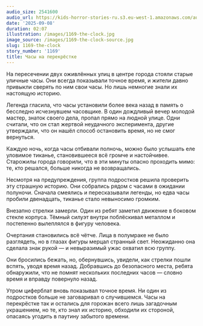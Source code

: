 ```yaml
---
audio_size: 2541600
audio_url: https://kids-horror-stories-ru.s3.eu-west-1.amazonaws.com/audio/1169-the-clock.mp3
date: '2025-09-08'
duration: 02:07
illustration: /images/1169-the-clock.jpg
image_source: /images/1169-the-clock-source.jpg
slug: 1169-the-clock
story_number: '1169'
title: Часы на перекрёстке
---
```


На пересечении двух оживлённых улиц в центре города стояли старые уличные часы. Они всегда показывали точное время, и жители давно привыкли сверять по ним свои часы. Но лишь немногие знали их настоящую историю.

Легенда гласила, что часы установили более века назад в память о бесследно исчезнувшем часовщике. В один дождливый вечер молодой мастер, знаток своего дела, пропал прямо на людной улице. Одни считали, что он стал жертвой неудачного эксперимента, другие утверждали, что он нашёл способ остановить время, но не смог вернуться.

Каждую ночь, когда часы отбивали полночь, можно было услышать еле уловимое тиканье, становившееся всё громче и настойчивее. Старожилы города говорили, что в эти минуты опасно проходить мимо: те, кто решался, больше никогда не возвращались.

Несмотря на предупреждения, группа подростков решила проверить эту страшную историю. Они собрались рядом с часами в ожидании полуночи. Сначала смеялись и пересказывали легенды, но едва часы пробили двенадцать, тиканье стало невыносимо громким.

Внезапно стрелки замерли. Один из ребят заметил движение в боковом стекле корпуса. Тёмный силуэт внутри поблёскивал металлом и постепенно вылеплялся в фигуру человека.

Очертания становились всё чётче. Лица в полумраке не было разглядеть, но в глазах фигуры мерцал странный свет. Неожиданно она сделала знак рукой — и невыразимый ужас охватил всю группу.

Они бросились бежать, но, обернувшись, увидели, как стрелки пошли вспять, уводя время назад. Добравшись до безопасного места, ребята обнаружили, что не помнят нескольких последних часов — словно время и вправду повернуло назад.

Утром циферблат вновь показывал точное время. Ни один из подростков больше не заговаривал о случившемся. Часы на перекрёстке так и остались для горожан всего лишь загадочным украшением, но те, кто знал их историю, обходили их стороной, опасаясь угодить в паутину забытого времени.
